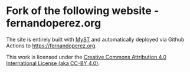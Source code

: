 # Fork of the following website - fernandoperez.org

The site is entirely built with [MyST](https://mystmd.org) and automatically deployed via Github Actions to https://fernandoperez.org.


This work is licensed under the [Creative Commons Attribution 4.0 International License (aka CC-BY 4.0)](https://creativecommons.org/licenses/by/4.0/).
